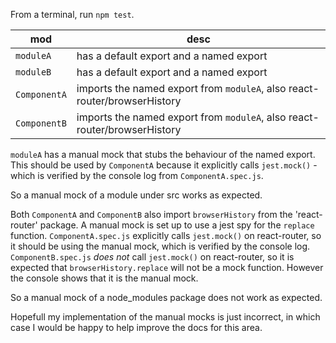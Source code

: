 
From a terminal, run `npm test`.

| mod | desc |
|-----|------|
| `moduleA`| has a default export and a named export |
| `moduleB` | has a default export and a named export |
| `ComponentA` | imports the named export from `moduleA`, also react-router/browserHistory |
| `ComponentB` | imports the named export from `moduleA`, also react-router/browserHistory |

`moduleA` has a manual mock that stubs the behaviour of the named export.
This should be used by `ComponentA` because it explicitly calls `jest.mock()` - which is
verified by the console log from `ComponentA.spec.js`.


So a manual mock of a module under src works as expected.


Both `ComponentA` and `ComponentB` also import `browserHistory` from the 'react-router' package. A manual mock
is set up to use a jest spy for the `replace` function. `ComponentA.spec.js` explicitly calls `jest.mock()` on
react-router, so it should be using the manual mock, which is verified by the console log. `ComponentB.spec.js` _does not_
call `jest.mock()` on react-router, so it is expected that `browserHistory.replace` will not be a mock function. However
the console shows that it is the manual mock.

So a manual mock of a node_modules package does not work as expected.

Hopefull my implementation of the manual mocks is just incorrect, in which case I would be happy to help improve
the docs for this area.
